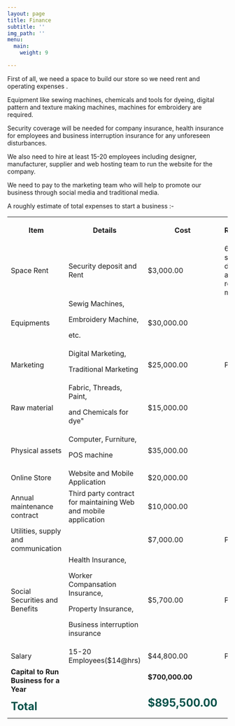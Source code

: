 ```yaml
---
layout: page
title: Finance
subtitle: ''
img_path: ''
menu:
  main:
    weight: 9

---
```

First of all, we need a space to build our store so we need rent and operating expenses .

Equipment like sewing machines, chemicals and tools for dyeing, digital pattern and texture making machines, machines for embroidery are required.

Security coverage will be needed for company insurance, health insurance for employees and business interruption insurance for any unforeseen disturbances.

We also need to hire at least 15-20 employees including designer, manufacturer, supplier and web hosting team to run the website for the company.

We need to pay to the marketing team who will help to promote our business through social media and traditional media.

A roughly estimate of total expenses to start a business :-

<table>

<tr>

<th>Item</th>

<th>

Details

</th>

<th>

Cost

</th>

<th>

Refrences

</th>

</tr>

<tr>

<td>Space Rent

</td>

<td>Security deposit and Rent </td>

<td>$3,000.00</td>

<td>6k security deposit and 3000 rent per month </td>

</tr>

<tr>

<td>Equipments

</td>

<td>Sewig Machines,

Embroidery Machine,

etc.

</td>

<td> $30,000.00

</td>

<td> </td>

</tr>

<tr>

<td>Marketing

</td>

<td>Digital Marketing,

Traditional Marketing

 </td>

<td> $25,000.00

 </td>

<td>Per Month

 </td>

</tr>

<tr>

<td>Raw material

</td>

<td> Fabric, Threads, Paint,

 and Chemicals for dye"

</td>

<td> $15,000.00

</td>

<td> </td>

</tr>

<tr>

<td>Physical assets

</td>

<td> Computer, Furniture,

POS machine

</td>

<td> $35,000.00

 </td>

<td> </td>

</tr>

<tr>

<td>Online Store

</td>

<td> Website and Mobile Application

</td>

<td> $20,000.00

</td>

<td> </td>

</tr>

<tr>

<td>Annual maintenance contract

</td>

<td> Third party contract for maintaining Web and mobile application

</td>

<td> $10,000.00

</td>

<td> </td>

</tr>

<tr>

<td>Utilities, supply and communication

</td>

<td> </td>

<td> $7,000.00

</td>

<td> Per month</td>

</tr>

<tr>

<td>Social Securities and Benefits

</td>

<td>Health Insurance,<br>

Worker Compansation Insurance,<br>

Property Insurance,<br>

Business interruption insurance

 </td>

<td> $5,700.00

 </td>

<td>Per month </td>

</tr>

<tr>

<td>Salary

</td>

<td> 15-20 Employees($14@hrs)

</td>

<td> $44,800.00

</td>

<td> Per month</td>

</tr>

<tr>

<td><strong>Capital to Run Business for a Year </strong>

</td>

<td> </td>

<td> <strong>$700,000.00

</strong></td>

<td></td>

</tr>

<tr>

<td> <strong style="font-size:25px;color:#005149;">Total</strong></td>

<td> </td>

<td><strong style="font-size:25px;color:#005149;"> $895,500.00

</strong> </td>

<td> </td>

</tr>

</table>
